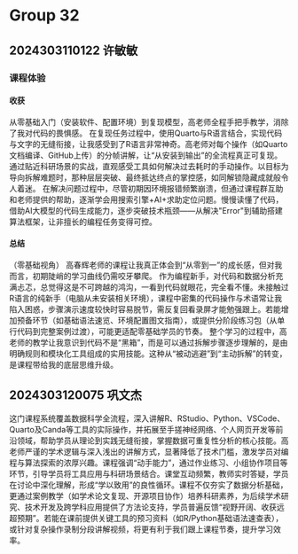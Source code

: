 # Group 32
## 2024303110122 许敏敏

### 课程体验

#### 收获

从零基础入门（安装软件、配置环境）到复现模型，高老师全程手把手教学，消除了我对代码的畏惧感。
在复现任务过程中，使用Quarto与R语言结合，实现代码与文字的无缝衔接，让我感受到了R语言非常神奇。高老师对每个操作（如Quarto文档编译、GitHub上传）的分帧讲解，让“从安装到输出”的全流程真正可复现。通过贴近科研场景的实战，直观感受工具如何解决过去耗时的手动操作。以目标为导向拆解难题时，那种层层突破、最终抵达终点的掌控感，如同解锁隐藏成就般令人着迷。
在解决问题过程中，尽管初期因环境报错频繁崩溃，但通过课程群互助和老师提供的帮助，逐渐学会用搜索引擎+AI+求助定位问题。慢慢读懂了代码，借助AI大模型的代码生成能力，逐步突破技术瓶颈——从解决"Error"到辅助搭建算法框架，让非擅长的编程任务变得可控。

#### 总结

（零基础视角）
高春辉老师的课程让我真正体会到“从零到一”的成长感，但对我而言，初期陡峭的学习曲线仍需咬牙攀爬。
作为编程新手，对代码和数据分析充满忐忑，总觉得这是不可跨越的鸿沟，一看到代码就眼花，完全看不懂。未接触过R语言的纯新手（电脑从未安装相关环境），课程中密集的代码操作与术语常让我陷入困惑，步骤演示速度较快时容易脱节，需反复回看录屏才能勉强跟上。若能增加预备环节（如基础语法速览、环境配置图文指南），或提供分阶段练习包（从单行代码到完整案例过渡），可能更适配零基础学员的节奏。
整个学习的过程中，高老师的教学让我意识到代码不是“黑箱”，而是可以通过拆解步骤逐步理解的，是由明确规则和模块化工具组成的实用技能。这种从“被动逃避”到“主动拆解”的转变，是课程带给我的底层思维升级。

## 2024303120075 巩文杰

这门课程系统覆盖数据科学全流程，深入讲解R、RStudio、Python、VSCode、Quarto及Canda等工具的实际操作，并拓展至手搓神经网络、个人网页开发等前沿领域，帮助学员从理论到实践无缝衔接，掌握数据可重复性分析的核心技能。高老师严谨的学术逻辑与深入浅出的讲解方式，显著降低了技术门槛，激发学员对编程与算法探索的浓厚兴趣。课程强调“动手能力”，通过作业练习、小组协作项目等环节，引导学员将工具应用与科研场景结合。课堂互动频繁，教师实时答疑，学员在讨论中深化理解，形成“学以致用”的良性循环。课程不仅夯实了数据分析基础，更通过案例教学（如学术论文复现、开源项目协作）培养科研素养，为后续学术研究、技术开发及跨学科应用提供了方法论支持，学员普遍反馈“视野开阔、收获远超预期”。若能在课前提供关键工具的预习资料（如R/Python基础语法速查表），或针对复杂操作录制分段讲解视频，将更有利于我们跟上课程节奏，提升学习效率。
